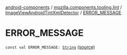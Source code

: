 [android-components](../../index.md) / [mozilla.components.tooling.lint](../index.md) / [ImageViewAndroidTintXmlDetector](index.md) / [ERROR_MESSAGE](./-e-r-r-o-r_-m-e-s-s-a-g-e.md)

# ERROR_MESSAGE

`const val ERROR_MESSAGE: `[`String`](https://kotlinlang.org/api/latest/jvm/stdlib/kotlin/-string/index.html) [(source)](https://github.com/mozilla-mobile/android-components/blob/master/components/tooling/lint/src/main/java/mozilla/components/tooling/lint/ImageViewAndroidTintXmlDetector.kt#L36)